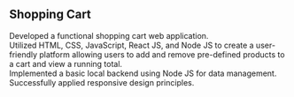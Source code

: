 <h2>Shopping Cart</h2>
Developed a functional shopping cart web application. <br>
Utilized HTML, CSS, JavaScript, React JS, and Node JS to create a user-friendly platform allowing users to add and remove pre-defined products to a cart and view a running total.<br>
Implemented a basic local backend using Node JS for data management. Successfully applied responsive design principles.
